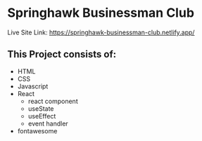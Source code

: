 # Springhawk Businessman Club

Live Site Link:
https://springhawk-businessman-club.netlify.app/

## This Project consists of:
- HTML
- CSS
- Javascript
- React
  - react component
  - useState
  - useEffect
  - event handler
- fontawesome
